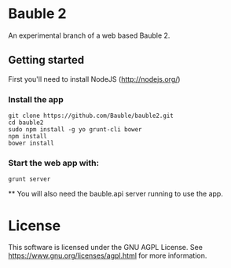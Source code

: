 # Bauble 2
An experimental branch of a web based Bauble 2.

## Getting started
First you'll need to install NodeJS (http://nodejs.org/)

### Install the app
```shell
git clone https://github.com/Bauble/bauble2.git
cd bauble2
sudo npm install -g yo grunt-cli bower
npm install
bower install
```

### Start the web app with:
```shell
grunt server
```

** You will also need the bauble.api server running to use the app.
                                                                                 

# License
This software is licensed under the GNU AGPL License.  See
https://www.gnu.org/licenses/agpl.html for more information.
